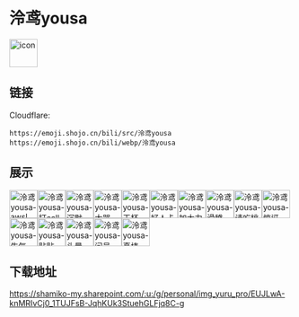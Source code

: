 # 泠鸢yousa
<img src="https://emoji.shojo.cn/bili/src/泠鸢yousa/icon.png" width="50" height="50" alt="icon">

## 链接
Cloudflare:
```
https://emoji.shojo.cn/bili/src/泠鸢yousa
https://emoji.shojo.cn/bili/webp/泠鸢yousa
```
## 展示
<img src="https://emoji.shojo.cn/bili/src/泠鸢yousa/泠鸢yousa-awsl.png" width="50" height="50" alt="泠鸢yousa-awsl"><img src="https://emoji.shojo.cn/bili/src/泠鸢yousa/泠鸢yousa-打call.png" width="50" height="50" alt="泠鸢yousa-打call"><img src="https://emoji.shojo.cn/bili/src/泠鸢yousa/泠鸢yousa-沉默.png" width="50" height="50" alt="泠鸢yousa-沉默"><img src="https://emoji.shojo.cn/bili/src/泠鸢yousa/泠鸢yousa-大哭.png" width="50" height="50" alt="泠鸢yousa-大哭"><img src="https://emoji.shojo.cn/bili/src/泠鸢yousa/泠鸢yousa-干杯.png" width="50" height="50" alt="泠鸢yousa-干杯"><img src="https://emoji.shojo.cn/bili/src/泠鸢yousa/泠鸢yousa-好人卡.png" width="50" height="50" alt="泠鸢yousa-好人卡"><img src="https://emoji.shojo.cn/bili/src/泠鸢yousa/泠鸢yousa-加大力度.png" width="50" height="50" alt="泠鸢yousa-加大力度"><img src="https://emoji.shojo.cn/bili/src/泠鸢yousa/泠鸢yousa-滑稽.png" width="50" height="50" alt="泠鸢yousa-滑稽"><img src="https://emoji.shojo.cn/bili/src/泠鸢yousa/泠鸢yousa-请吃桃.png" width="50" height="50" alt="泠鸢yousa-请吃桃"><img src="https://emoji.shojo.cn/bili/src/泠鸢yousa/泠鸢yousa-惊讶.png" width="50" height="50" alt="泠鸢yousa-惊讶"><img src="https://emoji.shojo.cn/bili/src/泠鸢yousa/泠鸢yousa-生气.png" width="50" height="50" alt="泠鸢yousa-生气"><img src="https://emoji.shojo.cn/bili/src/泠鸢yousa/泠鸢yousa-贴贴.png" width="50" height="50" alt="泠鸢yousa-贴贴"><img src="https://emoji.shojo.cn/bili/src/泠鸢yousa/泠鸢yousa-头晕.png" width="50" height="50" alt="泠鸢yousa-头晕"><img src="https://emoji.shojo.cn/bili/src/泠鸢yousa/泠鸢yousa-问号.png" width="50" height="50" alt="泠鸢yousa-问号"><img src="https://emoji.shojo.cn/bili/src/泠鸢yousa/泠鸢yousa-真棒.png" width="50" height="50" alt="泠鸢yousa-真棒">

## 下载地址

https://shamiko-my.sharepoint.com/:u:/g/personal/img_yuru_pro/EUJLwA-knMRIvCj0_1TUJFsB-JqhKUk3StuehGLFjq8C-g